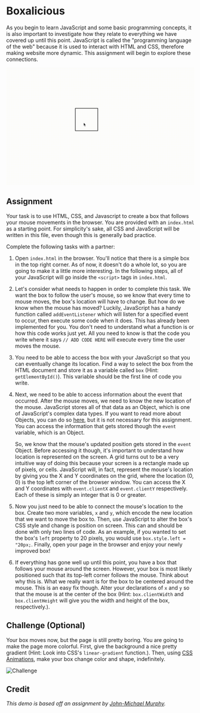 # Boxalicious

As you begin to learn JavaScript and some basic programming concepts, it is also important to investigate how they
relate to everything we have covered up until this point. JavaScript is called the "programming language
of the web" because it is used to interact with HTML and CSS, therefore making website more dynamic. This assignment
will begin to explore these connections.

![Boxalicious](demo/examples/boxalicious.gif)

## Assignment

Your task is to use HTML, CSS, and Javascript to create a box that follows your mouse movements in the browser. You are
provided with an `index.html` as a starting point. For simplicity's sake, all CSS and JavaScript will be written in
this file, even though this is generally bad practice.

Complete the following tasks with a partner:

1. Open `index.html` in the browser. You'll notice that there is a simple box in the top right corner. As of now,
   it doesn't do a whole lot, so you are going to make it a little more interesting. In the following steps,
   all of your JavaScript will go inside the `<script>` tags in `index.html`. 
   
2. Let's consider what needs to happen in order to complete this task. We want the box to follow the user's
   mouse, so we know that every time to mouse moves, the box's location will have to change. But how do we know when the
   mouse has moved? Luckily, JavaScript has a handy function called `addEventListener` which will listen for a specified
   event to occur, then execute some code when it does. This has already been implemented for you. You don't need to
   understand what a function is or how this code works just yet. All you need to know is that the code you write where
   it says `// ADD CODE HERE` will execute every time the user moves the mouse.
   
3. You need to be able to access the box with your JavaScript so that you can eventually change its location.
   Find a way to select the box from the HTML document and store it as a variable called `box` (Hint: `getElementById()`).
   This variable should be the first line of code you write.
   
4. Next, we need to be able to access information about the event that occurred. After the mouse moves, we need to
   know the new location of the mouse. JavaScript stores all of that data as an Object, which is one of JavaScript's
   complex data types. If you want to read more about Objects, you can do so [here](https://www.w3schools.com/js/js_objects.asp),
   but it is not necessary for this assignment. You can access the information that gets stored though the `event` variable,
   which is an Object.
   
   So, we know that the mouse's updated position gets stored in the `event` Object. Before accessing it though, it's
   important to understand how location is represented on the screen. A grid turns out to be a very intuitive way of
   doing this because your screen is a rectangle made up of pixels, or cells. JavaScript will, in fact, represent the
   mouse's location by giving you the X and Y coordinates on the grid, where the location (0, 0) is the top left corner
   of the browser window. You can access the X and Y coordinates with `event.clientX` and `event.clientY` respectively.
   Each of these is simply an integer that is 0 or greater.
   
5. Now you just need to be able to connect the mouse's location to the box. Create two more variables, `x` and `y`,
   which encode the new location that we want to move the box to. Then, use JavaScript to alter the box's CSS style and
   change is position on screen. This can and should be done with only two lines of code. As an example, if you wanted
   to set the box's `left` property to 20 pixels, you would use `box.style.left = "20px;`. Finally, open your page
   in the browser and enjoy your newly improved box!
   
6. If everything has gone well up until this point, you have a box that follows your mouse around the screen. However,
   your box is most likely positioned such that its top-left corner follows the mouse. Think about why this is. What we
   really want is for the box to be centered around the mouse. This is an easy fix though. Alter your declarations of
   `x` and `y` so that the mouse is at the center of the box (Hint: `box.clientWidth` and `box.clientHeight` will give
   you the width and height of the box, respectively.).
  
   
## Challenge (Optional)

Your box moves now, but the page is still pretty boring. You are going to make the page more colorful. First, give the
background a nice pretty gradient (Hint: Look into CSS's `linear-gradient` function.). Then, using
[CSS Animations](https://www.w3schools.com/css/css3_animations.asp), make your box change color and shape, indefinitely.

![Challenge](demo/examples/challenge.gif)


## Credit

_This demo is based off an assignment by [John-Michael Murphy](https://github.com/john-michael-murphy)._